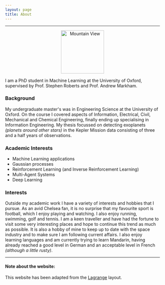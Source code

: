 ```yaml
---
layout: page
title: About
---
```

***
<center>
	<img src="{{ site.github.url }}/images/adam_china.jpg" alt="Mountain View" style="width:10em;">
</center>

I am a PhD student in Machine Learning at the University of Oxford, supervised by Prof. Stephen Roberts and Prof. Andrew Markham.
<!-- <img src="{{ site.github.url }}/images/adam_china.jpg" alt="Mountain View" style="float:right;width:10em;"> -->
### Background

My undergraduate master's was in Engineering Science at the University of Oxford. On the course I covered aspects of Information, Electrical, Civil, Mechanical and Chemical Engineering, finally ending up specialising in Information Engineering. My thesis focussed on detecting exoplanets _(planets around other stars)_ in the Kepler Mission data consisting of three and a half years of observations.


### Academic Interests

* Machine Learning applications
* Gaussian processes
* Reinforcement Learning (and Inverse Reinforcement Learning)
* Multi-Agent Systems
* Deep Learning

### Interests

Outside my academic work I have a variety of interests and hobbies that I pursue. As an avid Chelsea fan, it is no surprise that my favourite sport is football, which I enjoy playing and watching. I also enjoy running, swimming, golf and tennis. I am a keen traveller and have had the fortune to visit some very interesting places and hope to continue this trend as much as possible. It is also a hobby of mine to keep up to date with the space industry and to make sure I am following current affairs. I also enjoy learning languages and am currently trying to learn Mandarin, having already reached a good level in German and an acceptable level in French _(although a little rusty)_.

***
#### Note about the website:

This website has been adapted from the <a href="https://lenpaul.github.io/Lagrange/">Lagrange</a> layout.
